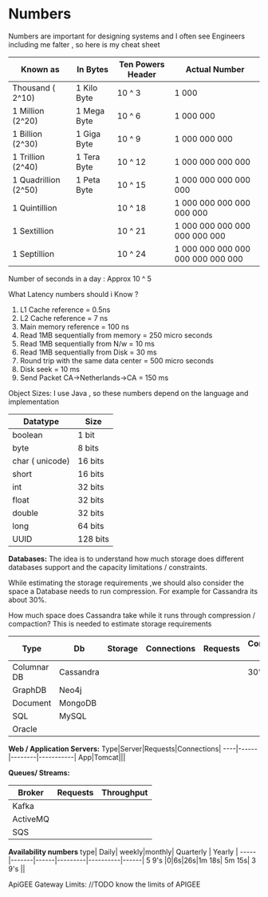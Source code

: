 # Numbers
Numbers are important for designing systems and I often see Engineers including me falter , so here is my cheat sheet



|  Known as         | In Bytes       | Ten Powers Header | Actual Number
--------------------| -------------  | ------------      |---------------   
| Thousand ( 2^10)          |     1 Kilo Byte        | 10 ^ 3            | 1 000                             
| 1 Million (2^20)           | 1 Mega Byte            | 10 ^ 6            | 1 000 000 
1 Billion   (2^30)        | 1 Giga Byte            | 10 ^ 9            | 1 000 000 000
1 Trillion  (2^40)        | 1 Tera Byte            | 10 ^ 12           | 1 000 000 000 000 
1 Quadrillion (2^50)       | 1 Peta Byte            | 10 ^ 15           | 1 000 000 000 000 000
1 Quintillion       |                 | 10 ^ 18           | 1 000 000 000 000 000 000
1 Sextillion        |                 | 10 ^ 21           | 1 000 000 000 000 000 000 000
1 Septillion        |                 | 10 ^ 24           | 1 000 000 000 000 000 000 000 000 


Number of seconds in a day : Approx 10 ^ 5

What Latency numbers should i Know ?

1) L1 Cache reference  = 0.5ns
2) L2 Cache reference = 7 ns
3) Main memory reference = 100 ns
4) Read 1MB sequentially from memory = 250 micro seconds
5) Read 1MB sequentially from N/w = 10 ms
6) Read 1MB sequentially from Disk = 30 ms
7) Round trip with the same data center = 500 micro seconds
8) Disk seek = 10 ms
9) Send Packet CA->Netherlands->CA = 150 ms

Object Sizes:
I use Java , so these numbers depend on the language and implementation

|Datatype|Size
---------|-----
boolean | 1 bit
byte |  8 bits
char ( unicode) |  16 bits
short | 16 bits
int |  32 bits
float | 32 bits
double| 32 bits
long | 64 bits
UUID | 128 bits


**Databases:** The idea is to understand how much storage does different databases support and the capacity limitations / constraints.

While estimating the storage requirements ,we should also consider the space a Database needs to run compression. For example for Cassandra its about 30%.

How much space does Cassandra take while it runs through compression / compaction? This is needed to estimate storage requirements

Type|Db|Storage|Connections|Requests|Compression Reqs|Comments|
----|--|-------|-----------|--------|----------------|--------|
Columnar DB| Cassandra||||30% space|
GraphDB     |Neo4j||
Document|MongoDB
SQL|MySQL||
   |Oracle||
   
**Web / Application Servers:**
Type|Server|Requests|Connections|
----|------|--------|-----------|
App|Tomcat|||

**Queues/ Streams:**

Broker|Requests|Throughput|
-----|---------|----------|
Kafka|||
ActiveMQ|||
SQS|||

**Availability numbers**
type| Daily| weekly|monthly| Quarterly | Yearly |
-----|-------|------|---------|----------|------|
5 9's |0|6s|26s|1m 18s| 5m 15s|
3 9's ||



ApiGEE Gateway Limits: //TODO know the limits of APIGEE 

